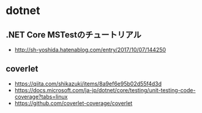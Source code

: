 # dotnet

## .NET Core MSTestのチュートリアル
- http://sh-yoshida.hatenablog.com/entry/2017/10/07/144250


## coverlet
- https://qiita.com/shikazuki/items/8a9ef6e95b02d55f4d3d
- https://docs.microsoft.com/ja-jp/dotnet/core/testing/unit-testing-code-coverage?tabs=linux
- https://github.com/coverlet-coverage/coverlet